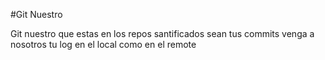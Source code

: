 #Git Nuestro

Git nuestro que estas en los repos
santificados sean tus commits
venga a nosotros tu log
en el local como en el remote